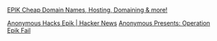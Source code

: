 
[EPIK Cheap Domain Names, Hosting, Domaining & more!](https://www.epik.com/)

[Anonymous Hacks Epik | Hacker News](https://news.ycombinator.com/item?id=28532464)
[Anonymous Presents: Operation Epik Fail](https://web.archive.org/web/20210914153259/https://4chan.partyvan.epikfail.win:55899/)
